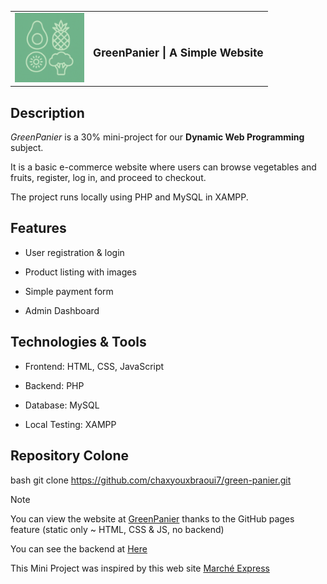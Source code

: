 <table align="center">
  <tr>
    <td><img src="assets/images/logo/logo.png" alt="GreenPanier Logo" width="111"></td>
    <td><h1 style="font-size: 1.25em;">GreenPanier | A Simple Website</h1></td>
  </tr>
</table>

## Description

*GreenPanier* is a 30% mini-project for our **Dynamic Web Programming** subject.

It is a basic e-commerce website where users can browse vegetables and fruits, register, log in, and proceed to checkout.

The project runs locally using PHP and MySQL in XAMPP.

## Features

- User registration & login

- Product listing with images

- Simple payment form

- Admin Dashboard

## Technologies & Tools

- Frontend: HTML, CSS, JavaScript

- Backend: PHP

- Database: MySQL

- Local Testing: XAMPP

## Repository Colone

bash
git clone https://github.com/chaxyouxbraoui7/green-panier.git


> [!NOTE]
> 
> You can view the website at [GreenPanier](https://chaxyouxbraoui7.github.io/green-panier/) thanks to the GitHub pages feature (static only ~ HTML, CSS & JS, no backend)
>
> You can see the backend at <a href="a-documentation\README.md" target="_blank">Here</a>
>
> This Mini Project was inspired by this web site [Marché Express](https://marcheexpress.ma/)